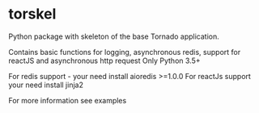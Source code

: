 # torskel
Python package with skeleton of the base Tornado application.

Contains basic functions for logging, asynchronous redis, support for reactJS and asynchronous http request
Only Python 3.5+

For redis support  - your need install aioredis >=1.0.0
For reactJs support your need install jinja2

For more information see examples